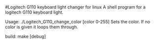 #Logitech G110 keyboard light changer for linux
A shell program for a logitech G110 keyboard light.

Usage:
    ./Logitech_G110_change_color [color 0-255]
    Sets the color. If no color is given it loops them through.

build:
    make [debug]
